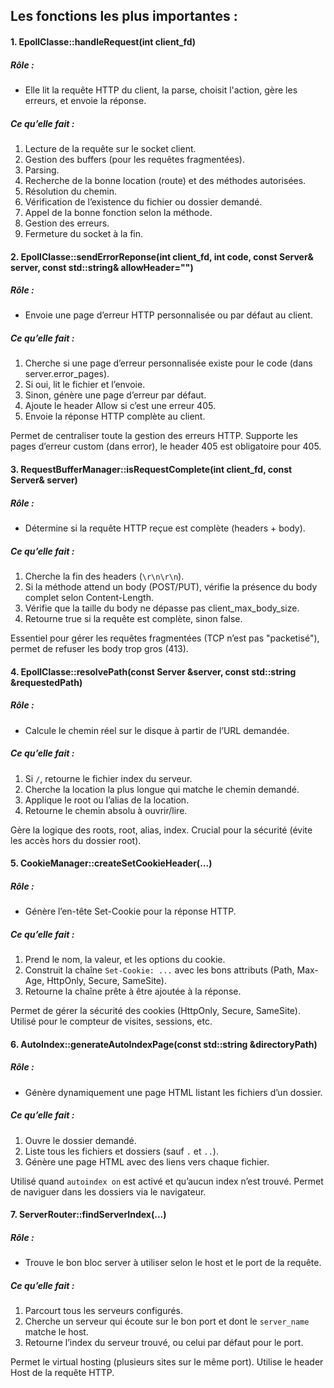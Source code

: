 ## Les fonctions les plus importantes :

#### 1. EpollClasse::handleRequest(int client_fd)

##### Rôle :

- Elle lit la requête HTTP du client, la parse, choisit l'action, gère les erreurs, et envoie la réponse.

##### Ce qu’elle fait :

1. Lecture de la requête sur le socket client.
2. Gestion des buffers (pour les requêtes fragmentées).
3. Parsing.
4. Recherche de la bonne location (route) et des méthodes autorisées.
5. Résolution du chemin.
6. Vérification de l’existence du fichier ou dossier demandé.
7. Appel de la bonne fonction selon la méthode.
8. Gestion des erreurs.
9. Fermeture du socket à la fin.

#### 2. EpollClasse::sendErrorReponse(int client_fd, int code, const Server& server, const std::string& allowHeader="")

##### Rôle :

- Envoie une page d’erreur HTTP personnalisée ou par défaut au client.

##### Ce qu’elle fait :

1. Cherche si une page d’erreur personnalisée existe pour le code (dans server.error_pages).
2. Si oui, lit le fichier et l’envoie.
3. Sinon, génère une page d’erreur par défaut.
4. Ajoute le header Allow si c’est une erreur 405.
5. Envoie la réponse HTTP complète au client.

Permet de centraliser toute la gestion des erreurs HTTP. Supporte les pages d’erreur custom (dans error), le header 405 est obligatoire pour 405.

#### 3. RequestBufferManager::isRequestComplete(int client_fd, const Server& server)

##### Rôle :

- Détermine si la requête HTTP reçue est complète (headers + body).

##### Ce qu’elle fait :

1. Cherche la fin des headers (`\r\n\r\n`).
2. Si la méthode attend un body (POST/PUT), vérifie la présence du body complet selon Content-Length.
3. Vérifie que la taille du body ne dépasse pas client_max_body_size.
4. Retourne true si la requête est complète, sinon false.

Essentiel pour gérer les requêtes fragmentées (TCP n’est pas "packetisé"), permet de refuser les body trop gros (413).

#### 4. EpollClasse::resolvePath(const Server &server, const std::string &requestedPath)

##### Rôle :

- Calcule le chemin réel sur le disque à partir de l’URL demandée.

##### Ce qu’elle fait :

1. Si `/`, retourne le fichier index du serveur.
2. Cherche la location la plus longue qui matche le chemin demandé.
3. Applique le root ou l’alias de la location.
4. Retourne le chemin absolu à ouvrir/lire.

Gère la logique des roots, root, alias, index. Crucial pour la sécurité (évite les accès hors du dossier root).

#### 5. CookieManager::createSetCookieHeader(...)

##### Rôle :

- Génère l’en-tête Set-Cookie pour la réponse HTTP.

##### Ce qu’elle fait :

1. Prend le nom, la valeur, et les options du cookie.
2. Construit la chaîne `Set-Cookie: ...` avec les bons attributs (Path, Max-Age, HttpOnly, Secure, SameSite).
3. Retourne la chaîne prête à être ajoutée à la réponse.

Permet de gérer la sécurité des cookies (HttpOnly, Secure, SameSite). Utilisé pour le compteur de visites, sessions, etc.

#### 6. AutoIndex::generateAutoIndexPage(const std::string &directoryPath)

##### Rôle :

- Génère dynamiquement une page HTML listant les fichiers d’un dossier.

##### Ce qu’elle fait :

1. Ouvre le dossier demandé.
2. Liste tous les fichiers et dossiers (sauf `.` et `..`).
3. Génère une page HTML avec des liens vers chaque fichier.

Utilisé quand `autoindex on` est activé et qu’aucun index n’est trouvé. Permet de naviguer dans les dossiers via le navigateur.

#### 7. ServerRouter::findServerIndex(...)

##### Rôle :

- Trouve le bon bloc server à utiliser selon le host et le port de la requête.

##### Ce qu’elle fait :

1. Parcourt tous les serveurs configurés.
2. Cherche un serveur qui écoute sur le bon port et dont le `server_name` matche le host.
3. Retourne l’index du serveur trouvé, ou celui par défaut pour le port.

Permet le virtual hosting (plusieurs sites sur le même port). Utilise le header Host de la requête HTTP.

